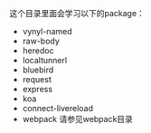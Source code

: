 这个目录里面会学习以下的package：
- vynyl-named
- raw-body
- heredoc
- localtunnerl
- bluebird
- request
- express
- koa
- connect-livereload
- webpack 请参见webpack目录
